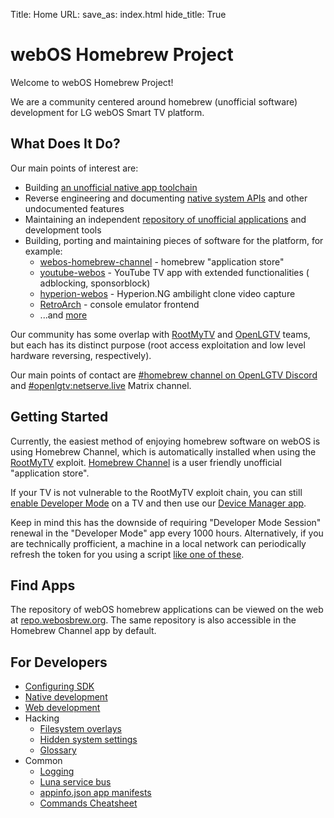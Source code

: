 Title: Home
URL:
save_as: index.html
hide_title: True

<!-- Use HTML tag to skip permalink -->
<h1>webOS Homebrew Project</h1>

Welcome to webOS Homebrew Project!

We are a community centered around homebrew (unofficial software)
development for LG webOS Smart TV platform.

## What Does It Do?

Our main points of interest are:

* Building [an unofficial native app toolchain](https://github.com/webosbrew/meta-lg-webos-ndk)
* Reverse engineering and documenting [native system APIs](https://github.com/webosbrew/tv-native-apis) and other
  undocumented features
* Maintaining an independent [repository of unofficial applications](https://github.com/webosbrew/apps-repo) and
  development tools
* Building, porting and maintaining pieces of software for the platform, for example:
    - [webos-homebrew-channel](https://github.com/webosbrew/webos-homebrew-channel) - homebrew "application store"
    - [youtube-webos](https://github.com/webosbrew/youtube-webos) - YouTube TV app with extended functionalities (
      adblocking, sponsorblock)
    - [hyperion-webos](https://github.com/webosbrew/hyperion-webos) - Hyperion.NG ambilight clone video capture
    - [RetroArch](https://github.com/webosbrew/RetroArch) - console emulator frontend
    - ...and [more](https://github.com/webosbrew)

Our community has some overlap with [RootMyTV](https://rootmy.tv) and [OpenLGTV](https://openlgtv.github.io) teams, but
each has its distinct purpose (root access exploitation and low level hardware reversing, respectively).

Our main points of contact are [#homebrew channel on OpenLGTV Discord](https://discord.gg/nKQW6FPWeM)
and [#openlgtv:netserve.live](https://matrix.to/#/#openlgtv:netserve.live) Matrix channel.

## Getting Started

Currently, the easiest method of enjoying homebrew software on webOS is using Homebrew Channel, which is automatically
installed when using the [RootMyTV](https://rootmy.tv)
exploit. [Homebrew Channel](https://github.com/webosbrew/webos-homebrew-channel)
is a user friendly unofficial "application store".

If your TV is not vulnerable to the RootMyTV exploit chain, you can still
[enable Developer Mode](https://webostv.developer.lge.com/develop/getting-started/developer-mode-app) on a TV and then use
our [Device Manager app](https://github.com/webosbrew/dev-manager-desktop).

Keep in mind this has the downside of requiring "Developer Mode Session" renewal in the "Developer Mode" app every 1000 hours.
Alternatively, if you are technically profficient, a machine in a local network can periodically refresh the token for you
using a script [like one of these](https://github.com/webosbrew/dev-goodies/blob/main/reset-devmode-timer.sh).

## Find Apps

The repository of webOS homebrew applications can be viewed on the web at
[repo.webosbrew.org](https://repo.webosbrew.org). The same repository is also accessible in the Homebrew Channel app
by default.

## For Developers

* [Configuring SDK]({filename}/pages/sdk.md)
* [Native development]({filename}/pages/native.md)
* [Web development]({filename}/pages/web.md)
* Hacking
    * [Filesystem overlays]({filename}/pages/hacking/overlays.md)
    * [Hidden system settings]({filename}/pages/hacking/settings.md)
    * [Glossary]({filename}/pages/hacking/glossary.md)
* Common
    * [Logging]({filename}/pages/logging.md)
    * [Luna service bus]({filename}/pages/luna.md)
    * [appinfo.json app manifests]({filename}/pages/appinfo.md)
    * [Commands Cheatsheet]({filename}/pages/cheatsheet.md)
